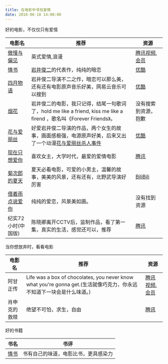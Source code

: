```yaml
---
title: 在电影中寻找爱情
date: 2018-06-18 14:00:00
---
```



好的电影，不仅仅只有爱情

| 电影名 | 推荐 | 资源 |
|--------|--------|--------|
|  [傲慢与偏见](https://movie.douban.com/subject/1418200/)    | 英式爱情,浪漫  |  [腾讯视频.会员](https://v.qq.com/x/cover/dchep5ox42l26i9.html?ptag=baidu.aladdin.movie.pay) |
| [情书](https://movie.douban.com/subject/1292220/) | [岩井俊二](https://baike.baidu.com/item/%E5%B2%A9%E4%BA%95%E4%BF%8A%E4%BA%8C/1247878?fr=aladdin)的代表作，纯纯的暗恋 | [优酷](https://v.youku.com/v_show/id_XMzE1NTcxOTcy.html) |
| [四月物语](https://movie.douban.com/subject/1292371/) | 岩井俊二导演不二之作，暗恋可以那么美，还有还有电影原声音乐好美，网易云音乐可以搜到 | [优酷](https://v.youku.com/v_show/id_XNTk2NDQ0NjA=.html) |
| [烟花](https://movie.douban.com/subject/1308685/?from=subject-page) | 岩井俊二的电影，我只记得，结尾一句歌词了，hold me like a friend, kiss me like a firend ，歌名叫《Forever Friends》。 | 没有搜索到资源，抱歉 |
| [花与爱丽丝](https://movie.douban.com/subject/1308820/) | 好爱岩井俊二导演的作品，两个女生的故事，画面感极强，电源原声好美，后来又出了一个动漫[花与爱丽丝杀人事件](https://movie.douban.com/subject/26147706/) | [优酷](https://v.youku.com/v_show/id_XMTg3MjMzNjAw.html)  |
| [现在只想爱你](https://movie.douban.com/subject/1915403/) | 喜欢女主，大学时代，最爱的爱情电影 | [腾讯](https://v.qq.com/x/cover/myshk0j3xkaiuk1.html?ptag=douban.movie) |
| [菊次郎的夏天](https://movie.douban.com/subject/1293359/) | 夏天必看电影，可爱的小男主，温馨的故事，美美的风景，还有还有，北野武导演好厉害 | [BiliBili](https://www.bilibili.com/bangumi/play/ss11978?bsource=douban) |
| [借着雨点说爱你](https://movie.douban.com/subject/1395080/) | 纯纯的爱恋，风景美如画。 | 没有找到资源 |
| 纪实72小时(中国版) | 陈晓卿离开CCTV后，监制作品，看了第一集，真实的生活，感觉还可以，推荐 | [腾讯](https://v.qq.com/x/cover/814qe0slfkkskwk.html)

当你想放弃时，看看电影

| 电影名 | 推荐 | 资源 |
|--------|--------|--------|
| 阿甘正传| Life was a box of chocolates, you never know what you're gonna get.(生活就像巧克力，你永远不知道下一块会是什么味道。) | [腾讯视频.会员](https://v.qq.com/x/cover/r6hc2kqgvnmiejn.html?ptag=baidu.aladdin.movie.pay) |
| 肖申克的救赎 | 绝望不可怕，求生，自由 | [腾讯](https://v.qq.com/x/cover/1o29ui77e85grdr.html?ptag=douban.movie)|

好的书籍

| 书名  | 书评 |
|--------|--------|
| [情书](https://book.douban.com/subject/3662001/) | 书有自己的味道，电影比书，更具感染力 |


